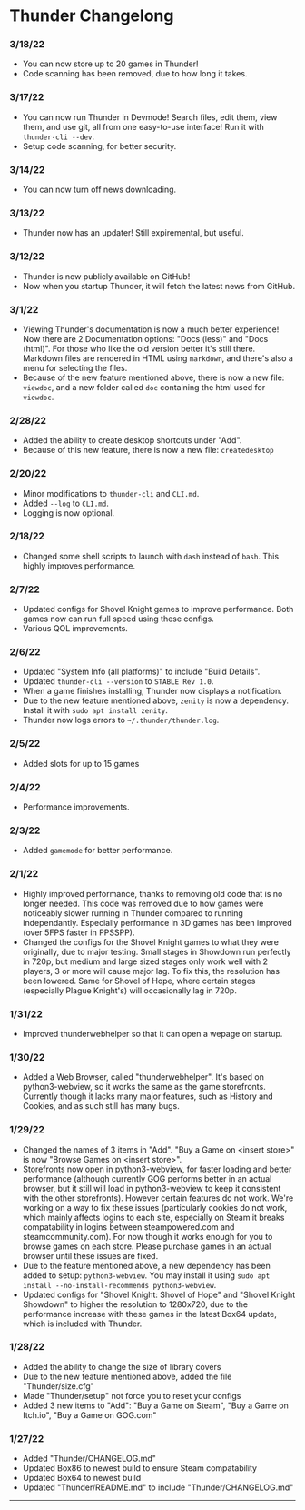 # Thunder Changelong

### 3/18/22
- You can now store up to 20 games in Thunder!
- Code scanning has been removed, due to how long it takes.

### 3/17/22
- You can now run Thunder in Devmode! Search files, edit them, view them, and use git, all from one easy-to-use interface! Run it with `thunder-cli --dev`.
- Setup code scanning, for better security.

### 3/14/22
- You can now turn off news downloading.

### 3/13/22
- Thunder now has an updater! Still expiremental, but useful.

### 3/12/22
- Thunder is now publicly available on GitHub!
- Now when you startup Thunder, it will fetch the latest news from GitHub.

### 3/1/22
- Viewing Thunder's documentation is now a much better experience! Now there are 2 Documentation options: "Docs (less)" and "Docs (html)". For those who like the old version better it's still there. Markdown files are rendered in HTML using `markdown`, and there's also a menu for selecting the files.
- Because of the new feature mentioned above, there is now a new file: `viewdoc`, and a new folder called `doc` containing the html used for `viewdoc`.

### 2/28/22
- Added the ability to create desktop shortcuts under "Add".
- Because of this new feature, there is now a new file: `createdesktop`

### 2/20/22
- Minor modifications to `thunder-cli` and `CLI.md`.
- Added `--log` to `CLI.md`.
- Logging is now optional.

### 2/18/22
- Changed some shell scripts to launch with `dash` instead of `bash`. This highly improves performance.

### 2/7/22
- Updated configs for Shovel Knight games to improve performance. Both games now can run full speed using these configs.
- Various QOL improvements.

### 2/6/22
- Updated "System Info (all platforms)" to include "Build Details".
- Updated `thunder-cli --version` to `STABLE Rev 1.0`.
- When a game finishes installing, Thunder now displays a notification.
- Due to the new feature mentioned above, `zenity` is now a dependency. Install it with `sudo apt install zenity`.
- Thunder now logs errors to `~/.thunder/thunder.log`.

### 2/5/22
- Added slots for up to 15 games

### 2/4/22
- Performance improvements.

### 2/3/22
- Added `gamemode` for better performance.

### 2/1/22
- Highly improved performance, thanks to removing old code that is no longer needed. This code was removed due to how games were noticeably slower running in Thunder compared to running independantly. Especially performance in 3D games has been improved (over 5FPS faster in PPSSPP).
- Changed the configs for the Shovel Knight games to what they were originally, due to major testing. Small stages in Showdown run perfectly in 720p, but medium and large sized stages only work well with 2 players, 3 or more will cause major lag. To fix this, the resolution has been lowered. Same for Shovel of Hope, where certain stages (especially Plague Knight's) will occasionally lag in 720p.

### 1/31/22
- Improved thunderwebhelper so that it can open a wepage on startup.

### 1/30/22
- Added a Web Browser, called "thunderwebhelper". It's based on python3-webview, so it works the same as the game storefronts. Currently though it lacks many major features, such as History and Cookies, and as such still has many bugs.

### 1/29/22
- Changed the names of 3 items in "Add". "Buy a Game on \<insert store\>" is now "Browse Games on \<insert store\>".
- Storefronts now open in python3-webview, for faster loading and better performance (although currently GOG performs better in an actual browser, but it still will load in python3-webview to keep it consistent with the other storefronts). However certain features do not work. We're working on a way to fix these issues (particularly cookies do not work, which mainly affects logins to each site, especially on Steam it breaks compatability in logins between steampowered.com and steamcommunity.com). For now though it works enough for you to browse games on each store. Please purchase games in an actual browser until these issues are fixed.
- Due to the feature mentioned above, a new dependency has been added to setup: `python3-webview`. You may install it using `sudo apt install --no-install-recommends python3-webview`.
- Updated configs for "Shovel Knight: Shovel of Hope" and "Shovel Knight Showdown" to higher the resolution to 1280x720, due to the performance increase with these games in the latest Box64 update, which is included with Thunder.

### 1/28/22
- Added the ability to change the size of library covers
- Due to the new feature mentioned above, added the file "Thunder/size.cfg"
- Made "Thunder/setup" not force you to reset your configs
- Added 3 new items to "Add": "Buy a Game on Steam", "Buy a Game on Itch.io", "Buy a Game on GOG.com"

### 1/27/22
- Added "Thunder/CHANGELOG.md"
- Updated Box86 to newest build to ensure Steam compatability
- Updated Box64 to newest build
- Updated "Thunder/README.md" to include "Thunder/CHANGELOG.md"

____
